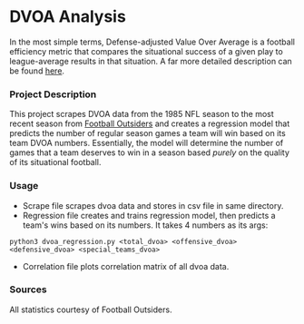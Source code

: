 # DVOA Analysis
In the most simple terms, Defense-adjusted Value Over Average is a football efficiency metric that compares the situational success of a given play to league-average results in that situation. A far more detailed description can be found [here](https://www.footballoutsiders.com/info/methods).

### Project Description
This project scrapes DVOA data from the 1985 NFL season to the most recent season from [Football Outsiders](https://www.footballoutsiders.com/stats/nfl/team-efficiency/2019) and creates a regression model that predicts the number of regular season games a team will win based on its team DVOA numbers. Essentially, the model will determine the number of games that a team deserves to win in a season based *purely* on the quality of its situational football. 

### Usage
- Scrape file scrapes dvoa data and stores in csv file in same directory.
- Regression file creates and trains regression model, then predicts a team's wins based on its numbers. It takes 4 numbers as its args:
```
python3 dvoa_regression.py <total_dvoa> <offensive_dvoa> <defensive_dvoa> <special_teams_dvoa>
```
- Correlation file plots correlation matrix of all dvoa data.

### Sources
All statistics courtesy of Football Outsiders.